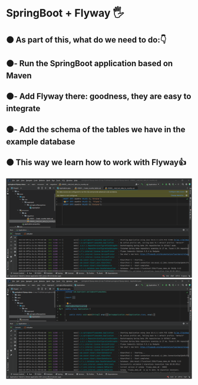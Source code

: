 <h1 align>SpringBoot + Flyway 🖐</h1>
<h2>🟠 As part of this, what do we need to do:👇</h2>
<h2>🟠- Run the SpringBoot application based on Maven</h2>
<h2>🟠- Add Flyway there: goodness, they are easy to integrate</h2>
<h2>🟠- Add the schema of the tables we have in the example database</h2>
<h2>🟠 This way we learn how to work with Flyway👍</h2>
<h3><a href="https://javarush.com/groups/posts/3157-java-proekt-ot-a-do-ja-springboot--flyway'><strong>SpringBoot + Flyway »</strong></a></h3>
<img src="README images/0.png" alt="Logo">
<img src="README images/1.png" alt="Logo">
<img src="README images/2.png" alt="Logo">

